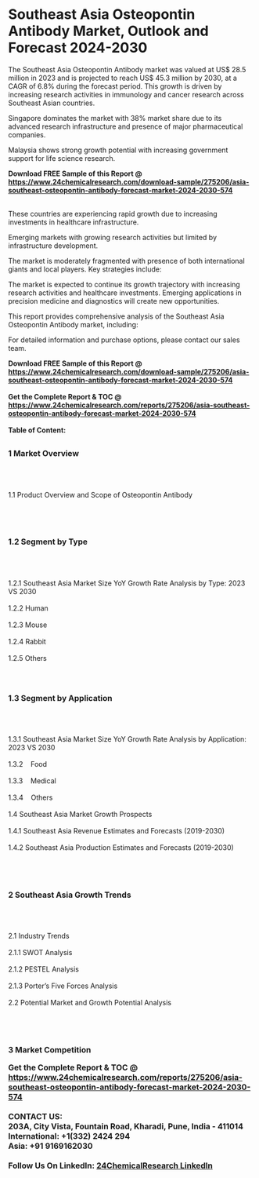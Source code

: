 <h1>Southeast Asia Osteopontin Antibody Market, Outlook and Forecast 2024-2030</h1><p>The Southeast Asia Osteopontin Antibody market was valued at US$ 28.5 million in 2023 and is projected to reach US$ 45.3 million by 2030, at a CAGR of 6.8% during the forecast period. This growth is driven by increasing research activities in immunology and cancer research across Southeast Asian countries.</p><p>Singapore dominates the market with 38% market share due to its advanced research infrastructure and presence of major pharmaceutical companies.</p><p>Malaysia shows strong growth potential with increasing government support for life science research.</p><div><b>Download FREE Sample of this Report @ 
            <a href="https://www.24chemicalresearch.com/download-sample/275206/asia-southeast-osteopontin-antibody-forecast-market-2024-2030-574">
            https://www.24chemicalresearch.com/download-sample/275206/asia-southeast-osteopontin-antibody-forecast-market-2024-2030-574</a></b></div><br><p>These countries are experiencing rapid growth due to increasing investments in healthcare infrastructure.</p><p>Emerging markets with growing research activities but limited by infrastructure development.</p><p>The market is moderately fragmented with presence of both international giants and local players. Key strategies include:</p><p>The market is expected to continue its growth trajectory with increasing research activities and healthcare investments. Emerging applications in precision medicine and diagnostics will create new opportunities.</p><p>This report provides comprehensive analysis of the Southeast Asia Osteopontin Antibody market, including:</p><p>For detailed information and purchase options, please contact our sales team.</p><div><b>Download FREE Sample of this Report @ 
            <a href="https://www.24chemicalresearch.com/download-sample/275206/asia-southeast-osteopontin-antibody-forecast-market-2024-2030-574">
            https://www.24chemicalresearch.com/download-sample/275206/asia-southeast-osteopontin-antibody-forecast-market-2024-2030-574</a></b></div><br><div><b>Get the Complete Report & TOC @ 
            <a href="https://www.24chemicalresearch.com/reports/275206/asia-southeast-osteopontin-antibody-forecast-market-2024-2030-574">
            https://www.24chemicalresearch.com/reports/275206/asia-southeast-osteopontin-antibody-forecast-market-2024-2030-574</a></b></div><br>
            <b>Table of Content:</b><p><h2><span style="font-size:16px"><strong>1 Market Overview&nbsp;&nbsp; &nbsp;</strong></span></h2><br />
<br />
<p>1.1 Product Overview and Scope of Osteopontin Antibody&nbsp;</p><br />
<br />
<h2><strong><span style="font-size:16px">1.2 Segment by Type&nbsp;&nbsp; &nbsp;</span></strong></h2><br />
<br />
<p>1.2.1 Southeast Asia Market Size YoY Growth Rate Analysis by Type: 2023 VS 2030&nbsp;&nbsp; &nbsp;<br /><br />
1.2.2 Human&nbsp;&nbsp; &nbsp;<br /><br />
1.2.3 Mouse<br /><br />
1.2.4 Rabbit<br /><br />
1.2.5 Others<br /><br />
<br />
<h2><span style="font-size:16px"><strong>1.3 Segment by Application&nbsp;&nbsp;</strong></span></h2><br />
<br />
<p>1.3.1 Southeast Asia Market Size YoY Growth Rate Analysis by Application: 2023 VS 2030&nbsp;&nbsp; &nbsp;<br /><br />
1.3.2&nbsp;&nbsp; &nbsp;Food<br /><br />
1.3.3&nbsp;&nbsp; &nbsp;Medical<br /><br />
1.3.4&nbsp;&nbsp; &nbsp;Others<br /><br />
1.4 Southeast Asia Market Growth Prospects&nbsp;&nbsp; &nbsp;<br /><br />
1.4.1 Southeast Asia Revenue Estimates and Forecasts (2019-2030)&nbsp;&nbsp; &nbsp;<br /><br />
1.4.2 Southeast Asia Production Estimates and Forecasts (2019-2030)&nbsp;&nbsp;</p><br />
<br />
<h2><span style="font-size:16px"><strong>2 Southeast Asia Growth Trends&nbsp;&nbsp; &nbsp;</strong></span></h2><br />
<br />
<p>2.1 Industry Trends&nbsp;&nbsp; &nbsp;<br /><br />
2.1.1 SWOT Analysis&nbsp;&nbsp; &nbsp;<br /><br />
2.1.2 PESTEL Analysis&nbsp;&nbsp; &nbsp;<br /><br />
2.1.3 Porter&rsquo;s Five Forces Analysis&nbsp;&nbsp; &nbsp;<br /><br />
2.2 Potential Market and Growth Potential Analysis&nbsp;&nbsp; &nbsp;</p><br />
<br />
<h2><span style="font-size:16px"><strong>3 Market Competition </p><div><b>Get the Complete Report & TOC @ 
            <a href="https://www.24chemicalresearch.com/reports/275206/asia-southeast-osteopontin-antibody-forecast-market-2024-2030-574">
            https://www.24chemicalresearch.com/reports/275206/asia-southeast-osteopontin-antibody-forecast-market-2024-2030-574</a></b></div><br><b>CONTACT US:</b><br>
            203A, City Vista, Fountain Road, Kharadi, Pune, India - 411014<br>
            International: +1(332) 2424 294<br>
            Asia: +91 9169162030 <br><br>
            Follow Us On LinkedIn: <a href="https://www.linkedin.com/company/24chemicalresearch/">24ChemicalResearch LinkedIn</a>